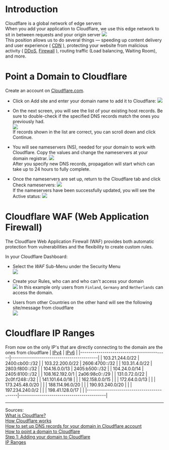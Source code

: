 # Introduction
Cloudflare is a global network of edge servers  
When you add your application to Cloudflare, we use this edge network to sit in between requests and your origin server
![](img/website-with-cloudflare.svg)  
This position allows us to do several things — speeding up content delivery and user experience ( [CDN](https://www.cloudflare.com/learning/cdn/what-is-a-cdn/) ), protecting your website from malicious activity ( [DDoS](https://www.cloudflare.com/learning/ddos/what-is-a-ddos-attack/), [Firewall](https://www.cloudflare.com/learning/ddos/glossary/web-application-firewall-waf/) ), routing traffic (Load balancing, Waiting Room), and more.

# Point a Domain to Cloudflare
Create an account on [Cloudflare.com](https://dash.cloudflare.com/sign-up).

- Click on Add site and enter your domain name to add it to Cloudflare:
![](img/add_site.bmp)  

- On the next screen, you will see the list of your existing host records. Be sure to double-check if the specified DNS records match the ones you previously had.  
![](img/match_dns_records.bmp)  
If records shown in the list are correct, you can scroll down and click Continue.

- You will see nameservers (NS), needed for your domain to work with Cloudflare. Copy the values and change the nameservers at your domain registrar.
![](img/nameserver.bmp)  
After you specify new DNS records, propagation will start which can take up to 24 hours to fully complete.

- Once the nameservers are set up, return to the Cloudflare tab and click Check nameservers:
![](img/check_nameserver.bmp)  
If the nameservers have been successfully updated, you will see the Active status:
![](img/nameserver_active.bmp)  

# Cloudflare WAF (Web Application Firewall)
The Cloudflare Web Application Firewall (WAF) provides both automatic protection from vulnerabilities and the flexibility to create custom rules.

In your Cloudflare Dashboard:

- Select the *WAF* Sub-Menu under the Security Menu  
![](img/cloudflare_waf_menu.png)

- Create your Rules, who can and who can't access your domain  
![](img/block_the_world.png)
In this example only users from ```Finland```, ```Germany``` and ```Netherlands``` can access the domain.

- Users from other Countries on the other hand will see the following site/message from cloudflare  
![](img/denied.png)

# Cloudflare IP Ranges
From now on the only IP's that are directly connecting to the domain are the ones from cloudflare
| [IPv4](https://www.cloudflare.com/ips-v4) | [IPv6](https://www.cloudflare.com/ips-v6) |
|-------------------------------------------|-------------------------------------------|
| 103.21.244.0/22                           | 2400:cb00::/32                            |
| 103.22.200.0/22                           | 2606:4700::/32                            |
| 103.31.4.0/22                             | 2803:f800::/32                            |
| 104.16.0.0/13                             | 2405:b500::/32                            |
| 104.24.0.0/14                             | 2405:8100::/32                            |
| 108.162.192.0/1                           | 2a06:98c0::/29                            |
| 131.0.72.0/22                             | 2c0f:f248::/32                            |
| 141.101.64.0/18                           |                                           |
| 162.158.0.0/15                            |                                           |
| 172.64.0.0/13                             |                                           |
| 173.245.48.0/20                           |                                           |
| 188.114.96.0/20                           |                                           |
| 190.93.240.0/20                           |                                           |
| 197.234.240.0/2                           |                                           |
| 198.41.128.0/17                           |                                           |
|-------------------------------------------|-------------------------------------------|

---
Sources:  
[What is Cloudflare?](https://developers.cloudflare.com/fundamentals/get-started/concepts/what-is-cloudflare/)  
[How Cloudflare works](https://developers.cloudflare.com/fundamentals/get-started/concepts/how-cloudflare-works/)  
[How to set up DNS records for your domain in Cloudflare account](https://www.namecheap.com/support/knowledgebase/article.aspx/9607/2210/how-to-set-up-dns-records-for-your-domain-in-cloudflare-account/)  
[How to point a domain to Cloudflare](https://support.hostinger.com/en/articles/4741545-how-to-point-a-domain-to-cloudflare)  
[Step 1: Adding your domain to Cloudflare](https://community.cloudflare.com/t/step-1-adding-your-domain-to-cloudflare/64309)  
[IP Ranges](https://www.cloudflare.com/ips/)


